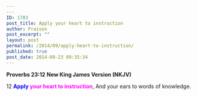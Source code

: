 ```yaml
---
---
ID: 1783
post_title: Apply your heart to instruction
author: Praison
post_excerpt: ""
layout: post
permalink: /2014/09/apply-heart-to-instruction/
published: true
post_date: 2014-09-23 09:35:34
---
```

<strong>Proverbs 23:12</strong>
<strong> New King James Version (NKJV)</strong>

12 <span style="color: #ff00ff;"><strong><span style="color: #0000ff;">Apply</span> your heart to instruction</strong></span>,
And your ears to words of knowledge.